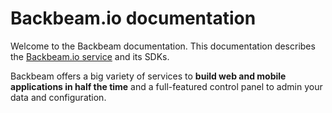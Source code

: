 # Backbeam.io documentation

Welcome to the Backbeam documentation. This documentation describes the [Backbeam.io service](https://backbeam.io) and its SDKs.

Backbeam offers a big variety of services to **build web and mobile applications in half the time** and a full-featured control panel to admin your data and configuration.

